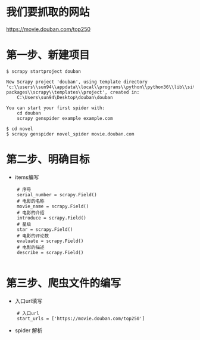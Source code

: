 # 我们要抓取的网站

https://movie.douban.com/top250

# 第一步、新建项目
```
$ scrapy startproject douban

New Scrapy project 'douban', using template directory 'c:\\users\\sun94\\appdata\\local\\programs\\python\\python36\\lib\\site-packages\\scrapy\\templates\\project', created in:
    C:\Users\sun94\Desktop\douban\douban

You can start your first spider with:
    cd douban
    scrapy genspider example example.com

$ cd novel
$ scrapy genspider novel_spider movie.douban.com

```
# 第二步、明确目标

- items编写

```
 	# 序号
    serial_number = scrapy.Field()
    # 电影的名称
    movie_name = scrapy.Field()
    # 电影的介绍
    introduce = scrapy.Field()
    # 星级
    star = scrapy.Field()
    # 电影的评论数
    evaluate = scrapy.Field()
    # 电影的描述
    describe = scrapy.Field()
	
```

# 第三步、爬虫文件的编写

- 入口url填写

```
    # 入口url
    start_urls = ['https://movie.douban.com/top250']
```
- spider 解析

